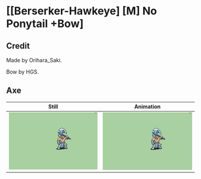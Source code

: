 # [\[Berserker-Hawkeye\] \[M\] No Ponytail +Bow]

## Credit

Made by Orihara_Saki.

Bow by HGS.

## Axe

| Still | Animation |
| :---: | :-------: |
| ![Axe still](./Axe_000.png) | ![Axe animation](./Axe.gif) |
